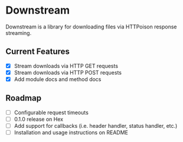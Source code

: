 # Downstream

Downstream is a library for downloading files via HTTPoison response streaming.

## Current Features

- [x] Stream downloads via HTTP GET requests
- [x] Stream downloads via HTTP POST requests
- [x] Add module docs and method docs

## Roadmap

- [ ] Configurable request timeouts
- [ ] 0.1.0 release on Hex
- [ ] Add support for callbacks (i.e. header handler, status handler, etc.)
- [ ] Installation and usage instructions on README
